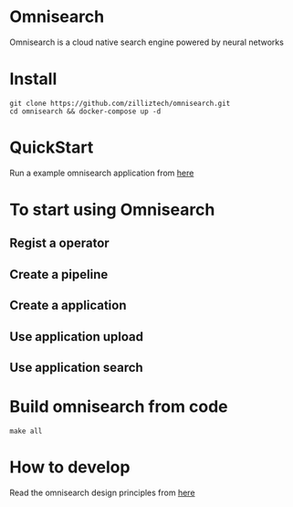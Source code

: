 # Omnisearch
Omnisearch is a cloud native search engine powered by neural networks

# Install

    git clone https://github.com/zilliztech/omnisearch.git
    cd omnisearch && docker-compose up -d

# QuickStart
Run a example omnisearch application from [here](https://github.com/zilliztech/omnisearch/tree/master/docs/quickstart)
# To start using Omnisearch
## Regist a operator
## Create a pipeline
## Create a application
## Use application upload
## Use application search
# Build omnisearch from code

    make all
# How to develop
Read the omnisearch design principles from [here](https://github.com/zilliztech/omnisearch/tree/master/docs/design-principles)
